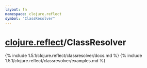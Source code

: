 ```yaml
---
layout: fn
namespace: clojure.reflect
symbol: "ClassResolver"
---
```


# [clojure.reflect](../)/ClassResolver

{% include 1.5.1/clojure.reflect/classresolver/docs.md %}
{% include 1.5.1/clojure.reflect/classresolver/examples.md %}

